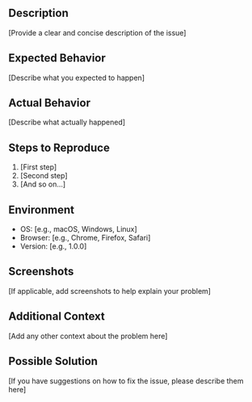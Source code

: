 ## Description

[Provide a clear and concise description of the issue]

## Expected Behavior

[Describe what you expected to happen]

## Actual Behavior

[Describe what actually happened]

## Steps to Reproduce

1. [First step]
2. [Second step]
3. [And so on...]

## Environment

- OS: [e.g., macOS, Windows, Linux]
- Browser: [e.g., Chrome, Firefox, Safari]
- Version: [e.g., 1.0.0]

## Screenshots

[If applicable, add screenshots to help explain your problem]

## Additional Context

[Add any other context about the problem here]

## Possible Solution

[If you have suggestions on how to fix the issue, please describe them here]
